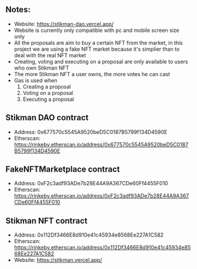 ## Notes:

- Website: https://stikman-dao.vercel.app/
- Website is currently only compatible with pc and mobile screen size only
- All the proposals are aim to buy a certain NFT from the market, in this project we are using a fake NFT market because
it's simplier than to deal with the real NFT market
- Creating, voting and executing on a proposal are only available to users who own Stikman NFT
- The more Stikman NFT a user owns, the more votes he can cast
- Gas is used when
  1. Creating a proposal
  2. Voting on a proposal
  3. Executing a proposal
  
## Stikman DAO contract

- Address: 0x677570c5545A9520beD5C0187B5799f134D4590E
- Etherscan: https://rinkeby.etherscan.io/address/0x677570c5545A9520beD5C0187B5799f134D4590E

## FakeNFTMarketplace contract

- Address: 0xF2c3adf93ADe7b28E44A9A367CDe60Ff4455F010
- Etherscan: https://rinkeby.etherscan.io/address/0xF2c3adf93ADe7b28E44A9A367CDe60Ff4455F010

## Stikman NFT contract

- Address: 0x112Df3466E8d910e41c45934e8568Ee227A1C582
- Etherscan: https://rinkeby.etherscan.io/address/0x112Df3466E8d910e41c45934e8568Ee227A1C582
- Website: https://stikman.vercel.app/
